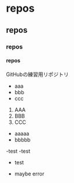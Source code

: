 # repos
## repos
### repos
#### repos
GitHubの練習用リポジトリ

- aaa
- bbb
- ccc

1. AAA
2. BBB
3. CCC

- aaaaa
- bbbbb

-test
-test

- test


- maybe error

